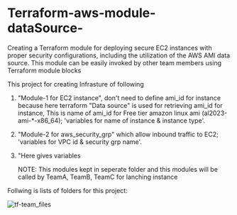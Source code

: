 # Terraform-aws-module-dataSource-
Creating a Terraform module for deploying secure EC2 instances with proper security configurations, including the utilization of the AWS AMI data source. This module can be easily invoked by other team members using Terraform module blocks

This project for creating Infrasture of following 

1. "Module-1 for EC2 instance", don't need to define ami_id for instance because here terraform "Data source" is used for retrieving ami_id for instance,
  This is name of ami_id for Free tier amazon linux ami (al2023-ami-*-x86_64); 'variables for name of instance & instance type'.

2. "Module-2 for aws_security_grp" which allow inbound traffic to EC2; 'variables for VPC id & security grp name'.

3. "Here gives variables 

   NOTE: This modules kept in seperate folder and this modules will be called by TeamA, TeamB, TeamC for lanching instance


Follwing is lists of folders for this project:

![tf-team_files](https://github.com/Pratikshinde55/Terraform-aws-module-dataSource-/assets/145910708/01157df0-80e1-46ab-bce5-aa802e5f3dfa)

